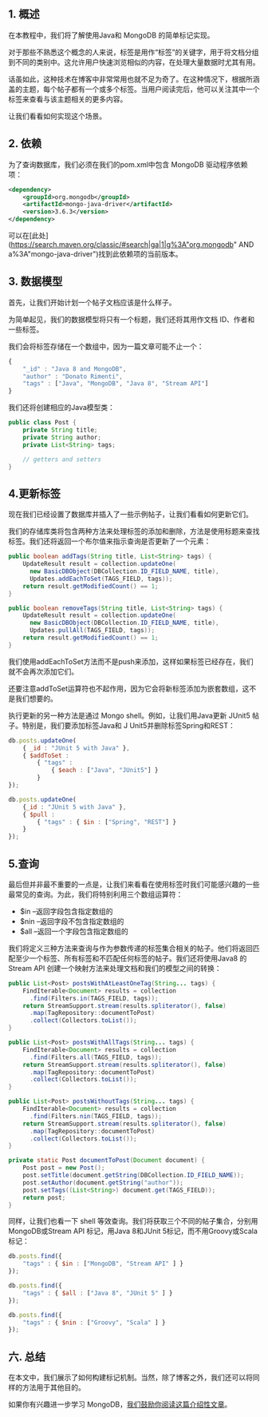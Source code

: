 ## 1. 概述

在本教程中，我们将了解使用Java和 MongoDB 的简单标记实现。

对于那些不熟悉这个概念的人来说，标签是用作“标签”的关键字，用于将文档分组到不同的类别中。这允许用户快速浏览相似的内容，在处理大量数据时尤其有用。

话虽如此，这种技术在博客中非常常用也就不足为奇了。在这种情况下，根据所涵盖的主题，每个帖子都有一个或多个标签。当用户阅读完后，他可以关注其中一个标签来查看与该主题相关的更多内容。

让我们看看如何实现这个场景。

## 2. 依赖

为了查询数据库，我们必须在我们的pom.xml中包含 MongoDB 驱动程序依赖项：

```xml
<dependency>
    <groupId>org.mongodb</groupId>
    <artifactId>mongo-java-driver</artifactId>
    <version>3.6.3</version>
</dependency>
```

可以在[此处](https://search.maven.org/classic/#search|ga|1|g%3A"org.mongodb" AND a%3A"mongo-java-driver")找到此依赖项的当前版本。

## 3. 数据模型

首先，让我们开始计划一个帖子文档应该是什么样子。

为简单起见，我们的数据模型将只有一个标题，我们还将其用作文档 ID、作者和一些标签。

我们会将标签存储在一个数组中，因为一篇文章可能不止一个：

```javascript
{
    "_id" : "Java 8 and MongoDB",
    "author" : "Donato Rimenti",
    "tags" : ["Java", "MongoDB", "Java 8", "Stream API"]
}
```

我们还将创建相应的Java模型类：

```java
public class Post {
    private String title;
    private String author;
    private List<String> tags;

    // getters and setters
}
```

## 4.更新标签

现在我们已经设置了数据库并插入了一些示例帖子，让我们看看如何更新它们。

我们的存储库类将包含两种方法来处理标签的添加和删除，方法是使用标题来查找标签。我们还将返回一个布尔值来指示查询是否更新了一个元素：

```java
public boolean addTags(String title, List<String> tags) {
    UpdateResult result = collection.updateOne(
      new BasicDBObject(DBCollection.ID_FIELD_NAME, title), 
      Updates.addEachToSet(TAGS_FIELD, tags));
    return result.getModifiedCount() == 1;
}

public boolean removeTags(String title, List<String> tags) {
    UpdateResult result = collection.updateOne(
      new BasicDBObject(DBCollection.ID_FIELD_NAME, title), 
      Updates.pullAll(TAGS_FIELD, tags));
    return result.getModifiedCount() == 1;
}
```

我们使用addEachToSet方法而不是push来添加，这样如果标签已经存在，我们就不会再次添加它们。

还要注意addToSet运算符也不起作用，因为它会将新标签添加为嵌套数组，这不是我们想要的。

执行更新的另一种方法是通过 Mongo shell。例如，让我们用Java更新 JUnit5 帖子。特别是，我们要添加标签Java和 J Unit5并删除标签Spring和REST：

```javascript
db.posts.updateOne(
    { _id : "JUnit 5 with Java" }, 
    { $addToSet : 
        { "tags" : 
            { $each : ["Java", "JUnit5"] }
        }
});

db.posts.updateOne(
    {_id : "JUnit 5 with Java" },
    { $pull : 
        { "tags" : { $in : ["Spring", "REST"] }
    }
});
```

## 5.查询

最后但并非最不重要的一点是，让我们来看看在使用标签时我们可能感兴趣的一些最常见的查询。为此，我们将特别利用三个数组运算符：

-   $in –返回字段包含指定数组的
-   $nin –返回字段不包含指定数组的
-   $all –返回一个字段包含指定数组的

我们将定义三种方法来查询与作为参数传递的标签集合相关的帖子。他们将返回匹配至少一个标签、所有标签和不匹配任何标签的帖子。我们还将使用Java8 的 Stream API 创建一个映射方法来处理文档和我们的模型之间的转换：

```java
public List<Post> postsWithAtLeastOneTag(String... tags) {
    FindIterable<Document> results = collection
      .find(Filters.in(TAGS_FIELD, tags));
    return StreamSupport.stream(results.spliterator(), false)
      .map(TagRepository::documentToPost)
      .collect(Collectors.toList());
}

public List<Post> postsWithAllTags(String... tags) {
    FindIterable<Document> results = collection
      .find(Filters.all(TAGS_FIELD, tags));
    return StreamSupport.stream(results.spliterator(), false)
      .map(TagRepository::documentToPost)
      .collect(Collectors.toList());
}

public List<Post> postsWithoutTags(String... tags) {
    FindIterable<Document> results = collection
      .find(Filters.nin(TAGS_FIELD, tags));
    return StreamSupport.stream(results.spliterator(), false)
      .map(TagRepository::documentToPost)
      .collect(Collectors.toList());
}

private static Post documentToPost(Document document) {
    Post post = new Post();
    post.setTitle(document.getString(DBCollection.ID_FIELD_NAME));
    post.setAuthor(document.getString("author"));
    post.setTags((List<String>) document.get(TAGS_FIELD));
    return post;
}
```

同样，让我们也看一下 shell 等效查询。我们将获取三个不同的帖子集合，分别用MongoDB或Stream API 标记，用Java 8和JUnit 5标记，而不用Groovy或Scala标记：

```javascript
db.posts.find({
    "tags" : { $in : ["MongoDB", "Stream API" ] } 
});

db.posts.find({
    "tags" : { $all : ["Java 8", "JUnit 5" ] } 
});

db.posts.find({
    "tags" : { $nin : ["Groovy", "Scala" ] } 
});
```

## 六. 总结

在本文中，我们展示了如何构建标记机制。当然，除了博客之外，我们还可以将同样的方法用于其他目的。

如果你有兴趣进一步学习 MongoDB，[我们鼓励你阅读这篇介绍性文章](https://www.baeldung.com/java-mongodb)。